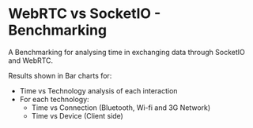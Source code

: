 # WebRTC vs SocketIO - Benchmarking

A Benchmarking for analysing time in exchanging data through SocketIO and WebRTC.

Results shown in Bar charts for:
- Time vs Technology analysis of each interaction
- For each technology:
  - Time vs Connection (Bluetooth, Wi-fi and 3G Network)
  - Time vs Device (Client side)
